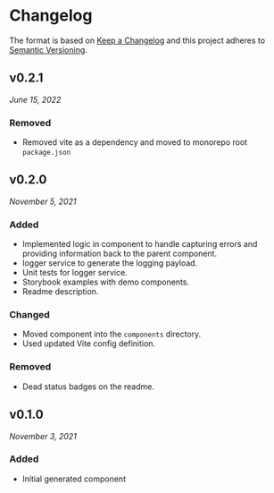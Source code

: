 # Changelog

The format is based on [Keep a Changelog](http://keepachangelog.com/en/1.0.0/)
and this project adheres to [Semantic Versioning](http://semver.org/spec/v2.0.0.html).

v0.2.1
------------------------------
*June 15, 2022*

### Removed
- Removed vite as a dependency and moved to monorepo root `package.json`


v0.2.0
------------------------------
*November 5, 2021*

### Added
- Implemented logic in component to handle capturing errors and providing information back to the parent component.
- logger service to generate the logging payload.
- Unit tests for logger service.
- Storybook examples with demo components.
- Readme description.

### Changed
- Moved component into the `components` directory.
- Used updated Vite config definition.

### Removed
- Dead status badges on the readme.


v0.1.0
------------------------------
*November 3, 2021*

### Added
- Initial generated component
